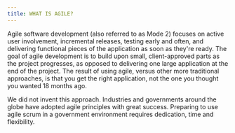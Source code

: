 ```yaml
---
title: WHAT IS AGILE?
---
```

Agile software development (also referred to as Mode 2) focuses on active user involvement, incremental releases, testing early and often, and delivering functional pieces of the application as soon as they're ready. The goal of agile development is to build upon small, client-approved parts as the project progresses, as opposed to delivering one large application at the end of the project. The result of using agile, versus other more traditional approaches, is that you get the right application, not the one you thought you wanted 18 months ago.

We did not invent this approach. Industries and governments around the globe have adopted agile principles with great success. Preparing to use agile scrum in a government environment requires dedication, time and flexibility. 

